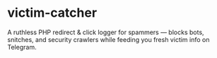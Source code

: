 # victim-catcher
A ruthless PHP redirect &amp; click logger for spammers — blocks bots, snitches, and security crawlers while feeding you fresh victim info on Telegram.
